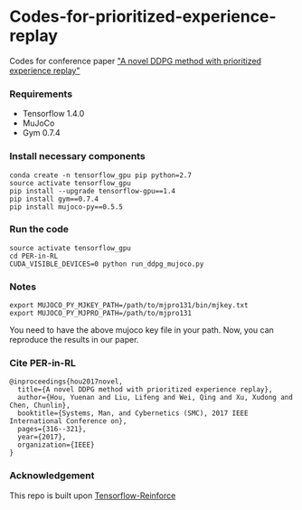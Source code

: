 # Codes-for-prioritized-experience-replay
Codes for conference paper ["A novel DDPG method with prioritized experience replay"](https://ieeexplore.ieee.org/stamp/stamp.jsp?tp=&arnumber=8122622)

### Requirements

- Tensorflow 1.4.0
- MuJoCo 
- Gym 0.7.4

### Install necessary components
    conda create -n tensorflow_gpu pip python=2.7
    source activate tensorflow_gpu
    pip install --upgrade tensorflow-gpu==1.4
    pip install gym==0.7.4
    pip install mujoco-py==0.5.5
    
    
### Run the code
    source activate tensorflow_gpu
    cd PER-in-RL
    CUDA_VISIBLE_DEVICES=0 python run_ddpg_mujoco.py

### Notes
    export MUJOCO_PY_MJKEY_PATH=/path/to/mjpro131/bin/mjkey.txt
    export MUJOCO_PY_MJPRO_PATH=/path/to/mjpro131

You need to have the above mujoco key file in your path. Now, you can reproduce the results in our paper.

### Cite PER-in-RL
```
@inproceedings{hou2017novel,
  title={A novel DDPG method with prioritized experience replay},
  author={Hou, Yuenan and Liu, Lifeng and Wei, Qing and Xu, Xudong and Chen, Chunlin},
  booktitle={Systems, Man, and Cybernetics (SMC), 2017 IEEE International Conference on},
  pages={316--321},
  year={2017},
  organization={IEEE}
}
```

### Acknowledgement
This repo is built upon [Tensorflow-Reinforce](https://github.com/yukezhu/tensorflow-reinforce)
